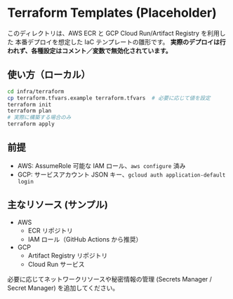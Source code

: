 # Terraform Templates (Placeholder)

このディレクトリは、AWS ECR と GCP Cloud Run/Artifact Registry を利用した
本番デプロイを想定した IaC テンプレートの雛形です。
**実際のデプロイは行われず、各種設定はコメント／変数で無効化されています。**

## 使い方（ローカル）

```bash
cd infra/terraform
cp terraform.tfvars.example terraform.tfvars  # 必要に応じて値を設定
terraform init
terraform plan
# 実際に構築する場合のみ
terraform apply
```

## 前提
- AWS: AssumeRole 可能な IAM ロール、`aws configure` 済み
- GCP: サービスアカウント JSON キー、`gcloud auth application-default login`

## 主なリソース (サンプル)
- AWS
  - ECR リポジトリ
  - IAM ロール（GitHub Actions から推奨）
- GCP
  - Artifact Registry リポジトリ
  - Cloud Run サービス

必要に応じてネットワークリソースや秘密情報の管理 (Secrets Manager / Secret Manager) を追加してください。
